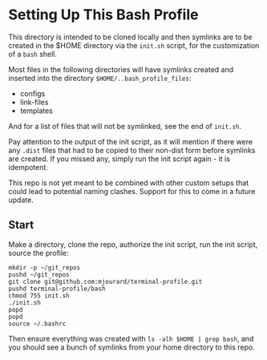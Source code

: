 # Setting Up This Bash Profile

This directory is intended to be cloned locally and then symlinks are to be created in the $HOME directory via the `init.sh` script, for the customization of a `bash` shell.

Most files in the following directories will have symlinks created and inserted into the directory `$HOME/..bash_profile_files`:

* configs
* link-files
* templates

And for a list of files that will not be symlinked, see the end of `init.sh`. 

Pay attention to the output of the init script, as it will mention if there were any `.dist` files that had to be copied to their non-dist form before symlinks are created. If you missed any, simply run the init script again - it is idempotent.

This repo is not yet meant to be combined with other custom setups that could lead to potential naming clashes. Support for this to come in a future update.


## Start

Make a directory, clone the repo, authorize the init script, run the init script, source the profile:
```
mkdir -p ~/git_repos
pushd ~/git_repos
git clone git@github.com:mjourard/terminal-profile.git
pushd terminal-profile/bash
chmod 755 init.sh
./init.sh
popd
popd
source ~/.bashrc
```

Then ensure everything was created with `ls -alh $HOME | grep bash`, and you should see a bunch of symlinks from your home directory to this repo.
